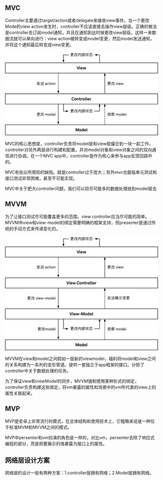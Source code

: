 ## MVC

Controller主要通过target/action或者delegate来接收view事件。当一个更改Mode的view action发生时，controller不应该直接去操作view层级。正确的做法是controller去订阅model通知，并且在通知到达时候更改view层级。这样一来数据流就可以单向进行：view action被转变成model变更，然后model发送通知，并将这个通知最后转变成view变更。

![](../resourse/images/filesadfasdfqsdfasgdasd.png)

MVC的核心思想是，controller负责将model层和view层撮合到一块一起工作。controller对另外两层进行构建和配置，并对model对象和view对象之间的双向通信进行协调。在一个MVC app中，controller是作为核心来参与app反馈回路中的。

MVC有些众所周知的缺陷。就是controller过于庞大；另外mvc也面临单元测试和接口测试非常困难，甚至不可能实现。

MVC中关于肥大controller问题，我们可以将尽可能多的数据处理放到model层去

## MVVM

为了让接口测试尽可能覆盖更多的范围，view controller应当尽可能的简单。MVVM中view和view-model的绑定需要明确的框架支持，但presenter是通过传统的手动方式来传递变化的。

![](../resourse/images/file15udbhsfjkdfasdf.png)

MVVM在view和model之间假如一层新的viewmodel，福利将model和view之间的关系构建为一系列的变形管道。提供一套独立于app框架的接口。分担了controller中关于数据处理的任务。

为了保证view和viewModel的同步，MVVM强制使用某种形式的绑定，controller负责构建这些绑定，将vm暴露的属性和场景中的vm所代表的view上的属性关联起来。

## MVP

MVP是安卓上非常流行的模式，在总体结构和使用技术上，它粗略来说是一种位于标准MVM和MVVM之间的模式。

MVP中persenter和vm扮演的角色是一样的，对比vm，persenter去除了响应式编程的部分，而是把要展示的值暴露为接口上的属性。



## 网络层设计方案

网络层的设计一般有两种方案：1.controller层拥有网络；2.Model层拥有网络。